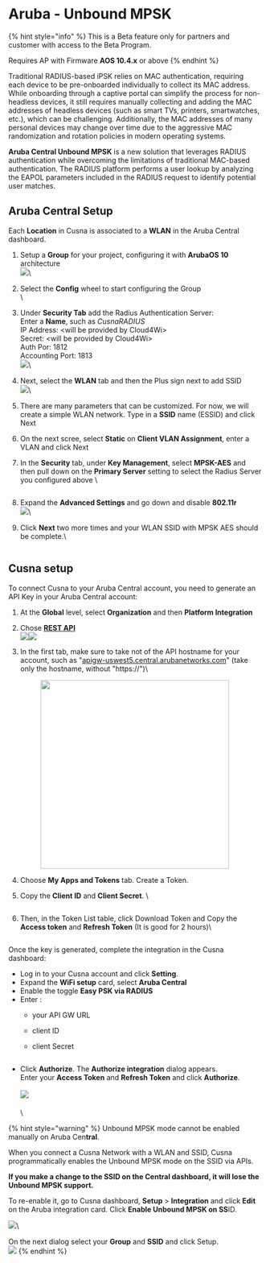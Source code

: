 # Aruba - Unbound MPSK

{% hint style="info" %}
This is a Beta feature only for partners and customer with access to the Beta Program.

Requires AP with Firmware **AOS 10.4.x** or above
{% endhint %}

Traditional RADIUS-based iPSK relies on MAC authentication, requiring each device to be pre-onboarded individually to collect its MAC address. While onboarding through a captive portal can simplify the process for non-headless devices, it still requires manually collecting and adding the MAC addresses of headless devices (such as smart TVs, printers, smartwatches, etc.), which can be challenging. Additionally, the MAC addresses of many personal devices may change over time due to the aggressive MAC randomization and rotation policies in modern operating systems.

**Aruba Central Unbound MPSK** is a new solution that leverages RADIUS authentication while overcoming the limitations of traditional MAC-based authentication. The RADIUS platform performs a user lookup by analyzing the EAPOL parameters included in the RADIUS request to identify potential user matches.



## Aruba Central Setup

Each **Location** in Cusna is associated to a **WLAN** in the Aruba Central dashboard.&#x20;

1. Setup a **Group** for your project, configuring it with **ArubaOS 10** architecture\
   ![](<../../.gitbook/assets/image (2) (1).png>)\

2. Select the **Config** wheel to start configuring the Group\
   <img src="../../.gitbook/assets/image (1) (1) (1) (1).png" alt="" data-size="original">\

3. Under **Security Tab** add the Radius Authentication Server:\
   Enter a **Name**, such as _CusnaRADIUS_\
   IP Address: \<will be provided by Cloud4Wi>\
   Secret: \<will be provided by Cloud4Wi>\
   Auth Por: 1812\
   Accounting Port: 1813\
   ![](<../../.gitbook/assets/image (9).png>)\

4. Next, select the **WLAN** tab and then the Plus sign next to add SSID\
   ![](<../../.gitbook/assets/image (2) (1) (1).png>)\

5. There are many parameters that can be customized.  For now, we will create a simple WLAN network. Type in a **SSID** name (ESSID) and click Next
6. On the next scree, select **Static** on **Client VLAN Assignment**, enter a VLAN  and click Next
7.  In the **Security** tab, under **Key Management**, select **MPSK-AES** and then pull down on the **Primary Server** setting to select the Radius Server you configured above \


    <figure><img src="../../.gitbook/assets/image (8).png" alt=""><figcaption></figcaption></figure>
8. Expand the **Advanced Settings** and go down and disable **802.11r**\
   ![](<../../.gitbook/assets/image (4) (1).png>)\

9.  Click **Next** two more times and your WLAN SSID with MPSK AES should be complete.\


    <figure><img src="../../.gitbook/assets/image (7).png" alt=""><figcaption></figcaption></figure>



## Cusna setup

To connect Cusna to your Aruba Central account, you need to generate an API Key in your Aruba Central account:

1. At the **Global** level, select **Organization** and then **Platform Integration**
2. Chose [**REST API**](https://app-uswest5.central.arubanetworks.com/frontend/#/APIGATEWAY)\
   ![](<../../.gitbook/assets/image (5).png>)![](<../../.gitbook/assets/image (6).png>)
3.  In the first tab, make sure to take not of the API hostname for  your account, such as "[apigw-uswest5.central.arubanetworks.com](https://apigw-uswest5.central.arubanetworks.com)" (take only the hostname, without "https://")\


    <div align="left"><figure><img src="../../.gitbook/assets/image (11).png" alt="" width="375"><figcaption></figcaption></figure></div>
4. Choose **My Apps and Tokens** tab. Create a Token.
5.  Copy the **Client ID** and **Client Secret**. \


    <figure><img src="../../.gitbook/assets/image (12).png" alt=""><figcaption></figcaption></figure>
6.  Then, in the Token List table, click Download Token and Copy the **Access token** and **Refresh Token** (It is good for 2 hours)\


    <figure><img src="../../.gitbook/assets/image (13).png" alt=""><figcaption></figcaption></figure>

Once the key is generated, complete the integration in the Cusna dashboard:

* Log in to your Cusna account and click **Setting**.&#x20;
* Expand the **WiFi setup** card, select **Aruba Central**&#x20;
* Enable the toggle **Easy PSK via RADIUS**
* Enter :
  * your API GW URL
  * client ID
  *   client Secret

      <figure><img src="../../.gitbook/assets/image (10).png" alt=""><figcaption></figcaption></figure>
* Click **Authorize**. The **Authorize integration** dialog appears. \
  Enter your **Access Token** and **Refresh Token** and click **Authorize**.\
  \
  ![](<../../.gitbook/assets/image (14).png>)\
  \
  \


{% hint style="warning" %}
Unbound MPSK mode cannot be enabled manually on Aruba Cen**tral**.

When you connect a Cusna Network with a WLAN and SSID, Cusna programmatically enables the Unbound MPSK mode on the SSID via APIs.

**If you make a change to the SSID  on the Central dashboard, it will lose the Unbound MPSK support.**

To re-enable it, go to Cusna dashboard, **Setup** > **Integration** and click **Edit** on the Aruba integration card. Click **Enable Unbound MPSK on SS**ID.

![](<../../.gitbook/assets/image (4).png>)\


On the next dialog select your **Group** and **SSID** and click Setup. \
![](<../../.gitbook/assets/image (1) (1) (1).png>)
{% endhint %}








